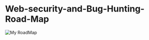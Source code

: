# Web-security-and-Bug-Hunting-Road-Map

![My RoadMap](https://user-images.githubusercontent.com/70459751/176970041-35989365-42b4-4fca-9fb9-15f293f684fe.png)
